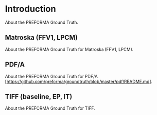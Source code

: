 # Introduction

About the PREFORMA Ground Truth.

## Matroska (FFV1, LPCM)

About the PREFORMA Ground Truth for Matroska (FFV1, LPCM).

## PDF/A

About the PREFORMA Ground Truth for PDF/A [https://github.com/preforma/groundtruth/blob/master/pdf/README.md].

## TIFF (baseline, EP, IT)

About the PREFORMA Ground Truth for TIFF.
